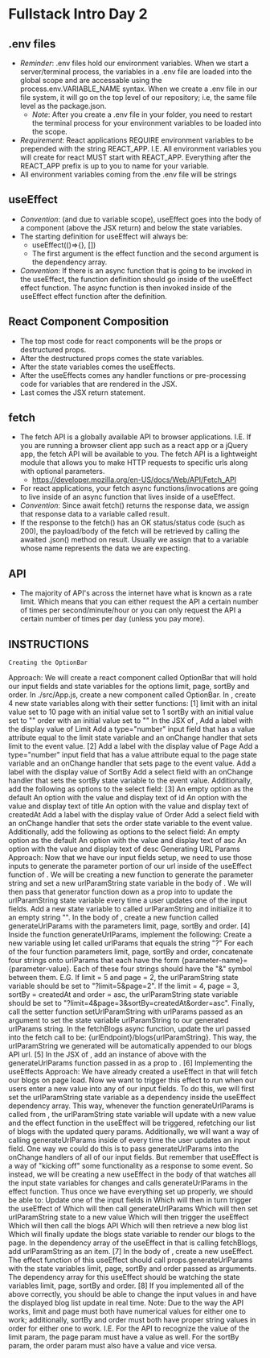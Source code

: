 # Fullstack Intro Day 2

## .env files

- _Reminder_: .env files hold our environment variables. When we start a server/terminal process, the variables in a .env file are loaded into the global scope and are accessable using the process.env.VARIABLE_NAME syntax. When we create a .env file in our file system, it will go on the top level of our repository; i.e, the same file level as the package.json.
  - _Note_: After you create a .env file in your folder, you need to restart the terminal process for your environment variables to be loaded into the scope.
- _Requirement_: React applications REQUIRE environment variables to be prepended with the string REACT_APP. I.E. All environment variables you will create for react MUST start with REACT_APP. Everything after the REACT_APP prefix is up to you to name for your variable.
- All environment variables coming from the .env file will be strings

## useEffect

- _Convention_: (and due to variable scope), useEffect goes into the body of a component (above the JSX return) and below the state variables.
- The starting definition for useEffect will always be:
  - useEffect(()=>{}, [])
  - The first argument is the effect function and the second argument is the dependency array.
- _Convention_: If there is an async function that is going to be invoked in the useEffect, the function definition should go inside of the useEffect effect function. The async function is then invoked inside of the useEffect effect function after the definition.

## React Component Composition

- The top most code for react components will be the props or destructured props.
- After the destructured props comes the state variables.
- After the state variables comes the useEffects.
- After the useEffects comes any handler functions or pre-processing code for variables that are rendered in the JSX.
- Last comes the JSX return statement.

## fetch

- The fetch API is a globally available API to browser applications. I.E. If you are running a browser client app such as a react app or a jQuery app, the fetch API will be available to you. The fetch API is a lightweight module that allows you to make HTTP requests to specific urls along with optional parameters.
  - https://developer.mozilla.org/en-US/docs/Web/API/Fetch_API
- For react applications, your fetch async functions/invocations are going to live inside of an async function that lives inside of a useEffect.
- _Convention_: Since await fetch() returns the response data, we assign that response data to a variable called result.
- If the response to the fetch() has an OK status/status code (such as 200), the payload/body of the fetch will be retrieved by calling the awaited .json() method on result. Usually we assign that to a variable whose name represents the data we are expecting.

## API

- The majority of API's across the internet have what is known as a rate limit. Which means that you can either request the API a certain number of times per second/minute/hour or you can only request the API a certain number of times per day (unless you pay more).

## INSTRUCTIONS

    Creating the OptionBar

Approach: We will create a react component called OptionBar that will hold our input fields and state variables for the options limit, page, sortBy and order.
In ./src/App.js, create a new component called OptionBar.
In <OptionBar/>, create 4 new state variables along with their setter functions: [1]
limit with an inital value set to 10
page with an initial value set to 1
sortBy with an initial value set to ""
order with an initial value set to ""
In the JSX of <OptionBar/>,
Add a label with the display value of Limit
Add a type="number" input field that has a value attribute equal to the limit state variable and an onChange handler that sets limit to the event value. [2]
Add a label with the display value of Page
Add a type="number" input field that has a value attribute equal to the page state variable and an onChange handler that sets page to the event value.
Add a label with the display value of SortBy
Add a select field with an onChange handler that sets the sortBy state variable to the event value. Additionally, add the following as options to the select field: [3]
An empty option as the default
An option with the value and display text of id
An option with the value and display text of title
An option with the value and display text of createdAt
Add a label with the display value of Order
Add a select field with an onChange handler that sets the order state variable to the event value. Additionally, add the following as options to the select field:
An empty option as the default
An option with the value and display text of asc
An option with the value and display text of desc
Generating URL Params
Approach: Now that we have our input fields setup, we need to use those inputs to generate the parameter portion of our url inside of the useEffect function of <App/>. We will be creating a new function to generate the parameter string and set a new urlParamString state variable in the body of <App/>. We will then pass that generator function down as a prop into <OptionBar/> to update the urlParamString state variable every time a user updates one of the input fields.
Add a new state variable to <App/> called urlParamString and initialize it to an empty string "".
In the body of <App/>, create a new function called generateUrlParams with the parameters limit, page, sortBy and order. [4]
Inside the function generateUrlParams, implement the following:
Create a new variable using let called urlParams that equals the string "?"
For each of the four function parameters limit, page, sortBy and order, concatenate four strings onto urlParams that each have the form {parameter-name}={parameter-value}. Each of these four strings should have the "&" symbol between them.
E.G. If limit = 5 and page = 2, the urlParamString state variable should be set to "?limit=5&page=2". If the limit = 4, page = 3, sortBy = createdAt and order = asc, the urlParamString state variable should be set to "?limit=4&page=3&sortBy=createdAt&order=asc".
Finally, call the setter function setUrlParamString with urlParams passed as an argument to set the state variable urlParamString to our generated urlParams string.
In the fetchBlogs async function, update the url passed into the fetch call to be: {urlEndpoint}/blogs{urlParamString}. This way, the urlParamString we generated will be automatically appended to our blogs API url. [5]
In the JSX of <App/>, add an instance of <OptionBar/> above <BlogList/> with the generateUrlParams function passed in as a prop to <OptionBar/>. [6]
Implementing the useEffects
Approach:
We have already created a useEffect in <App/> that will fetch our blogs on page load. Now we want to trigger this effect to run when our users enter a new value into any of our input fields. To do this, we will first set the urlParamString state variable as a dependency inside the useEffect dependency array.
This way, whenever the function generateUrlParams is called from <OptionBar/>, the urlParamString state variable will update with a new value and the effect function in the useEffect will be triggered, refetching our list of blogs with the updated query params.
Additionally, we will want a way of calling generateUrlParams inside of <OptionBar/> every time the user updates an input field. One way we could do this is to pass generateUrlParams into the onChange handlers of all of our input fields. But remember that useEffect is a way of "kicking off" some functionality as a response to some event. So instead, we will be creating a new useEffect in the body of <OptionBar/> that watches all the input state variables for changes and calls generateUrlParams in the effect function.
Thus once we have everything set up properly, we should be able to:
Update one of the input fields in <OptionBar/>
Which will then in turn trigger the useEffect of <OptionBar/>
Which will then call generateUrlParams
Which will then set urlParamString state to a new value
Which will then trigger the <App/> useEffect
Which will then call the blogs API
Which will then retrieve a new blog list
Which will finally update the blogs state variable to render our blogs to the page.
In the dependency array of the useEffect in <App/> that is calling fetchBlogs, add urlParamString as an item. [7]
In the body of <OptionBar/>, create a new useEffect. The effect function of this useEffect should call props.generateUrlParams with the state variables limit, page, sortBy and order passed as arguments. The dependency array for this useEffect should be watching the state variables limit, page, sortBy and order. [8]
If you implemented all of the above correctly, you should be able to change the input values in <OptionBar/> and have the displayed blog list update in real time.
Note: Due to the way the API works, limit and page must both have numerical values for either one to work; additionally, sortBy and order must both have proper string values in order for either one to work. I.E. For the API to recognize the value of the limit param, the page param must have a value as well. For the sortBy param, the order param must also have a value and vice versa.
